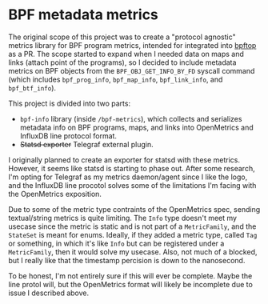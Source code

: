 # BPF metadata metrics

The original scope of this project was to create a "protocol agnostic" metrics library for BPF program metrics, intended for integrated into [bpftop](https://github.com/Netflix/bpftop) as a PR. The scope started to expand when I needed data on maps and links (attach point of the programs), so I decided to include metadata metrics on BPF objects from the `BPF_OBJ_GET_INFO_BY_FD` syscall command (which includes `bpf_prog_info`, `bpf_map_info`, `bpf_link_info`, and `bpf_btf_info`).

This project is divided into two parts:
- `bpf-info` library (inside `/bpf-metrics`), which collects and serializes metadata info on BPF programs, maps, and links into OpenMetrics and InfluxDB line protocol format.
- ~~Statsd exporter~~ Telegraf external plugin.

I originally planned to create an exporter for statsd with these metrics. However, it seems like statsd is starting to phase out. After some research, I'm opting for Telegraf as my metrics daemon/agent since I like the logo, and the InfluxDB line procotol solves some of the limitations I'm facing with the OpenMetrics exposition.

Due to some of the metric type contraints of the OpenMetrics spec, sending textual/string metrics is quite limiting. The `Info` type doesn't meet my usecase since the metric is static and is not part of a `MetricFamily`, and the `StateSet` is meant for enums. Ideally, if they added a metric type, called `Tag` or something, in which it's like `Info` but can be registered under a `MetricFamily`, then it would solve my usecase. Also, not much of a blocked, but I really like that the timestamp percision is down to the nanosecond.

To be honest, I'm not entirely sure if this will ever be complete. Maybe the line protol will, but the OpenMetrics format will likely be incomplete due to issue I described above.
